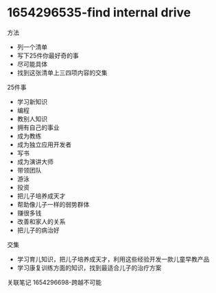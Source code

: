 # 1654296535-find internal drive

方法
- 列一个清单
- 写下25件你最好奇的事
- 尽可能具体
- 找到这张清单上三四项内容的交集

25件事
- 学习新知识
- 编程
- 教别人知识
- 拥有自己的事业
- 成为教练
- 成为独立应用开发者
- 写书
- 成为演讲大师
- 带领团队
- 游泳
- 投资
- 把儿子培养成天才
- 帮助像儿子一样的弱势群体
- 赚很多钱
- 改善和家人的关系
- 把儿子的病治好


交集
- 学习育儿知识，把儿子培养成天才，利用这些经验开发一款儿童早教产品
- 学习康复训练方面的知识，找到最适合儿子的治疗方案

关联笔记
1654296698-跨越不可能
